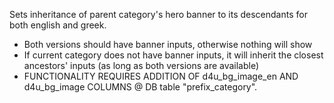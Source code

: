 Sets inheritance of parent category's hero banner to its descendants for both english and greek. 
- Both versions should have banner inputs, otherwise nothing will show
- If current category does not have banner inputs, it will inherit the closest ancestors' inputs (as long as both versions are available)
- FUNCTIONALITY REQUIRES ADDITION OF d4u_bg_image_en AND d4u_bg_image COLUMNS @ DB table "prefix_category".

